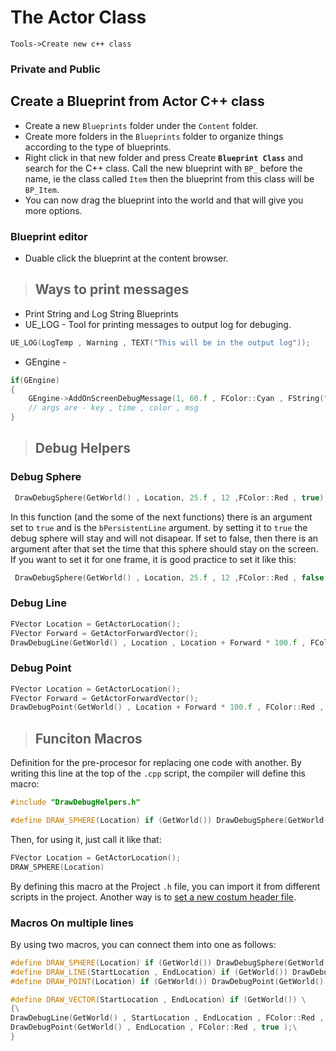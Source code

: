 # The Actor Class

`Tools->Create new c++ class`

### Private and Public

## Create a Blueprint from Actor C++ class

- Create a new `Blueprints` folder under the `Content` folder.
- Create more folders in the `Blueprints` folder to organize things according to the type of blueprints.
- Right click in that new folder and press Create **`Blueprint Class`** and search for the C++ class. Call the new blueprint with `BP_` before the name, ie the class called `Item` then the blueprint from this class will be `BP_Item`.
- You can now drag the blueprint into the world and that will give you more options.

### Blueprint editor

- Duable click the blueprint at the content browser.


> ## Ways to print messages


- Print String and Log String Blueprints
- UE_LOG - Tool for printing messages to output log for debuging.
```cpp
UE_LOG(LogTemp , Warning , TEXT("This will be in the output log"));
```
- GEngine - 
```cpp
if(GEngine)
{
    GEngine->AddOnScreenDebugMessage(1, 60.f , FColor::Cyan , FString("Item on screen msg!"));
    // args are - key , time , color , msg
}
```



> ## Debug Helpers

### Debug Sphere
```cpp
 DrawDebugSphere(GetWorld() , Location, 25.f , 12 ,FColor::Red , true);
```
In this function (and the some of the next functions) there is an argument set to `true` and is the `bPersistentLine` argument. by setting it to `true` the debug sphere will stay and will not disapear. If set to false, then there is an argument after that set the time that this sphere should stay on the screen. If you want to set it for one frame, it is good practice to set it like this:
```cpp
 DrawDebugSphere(GetWorld() , Location, 25.f , 12 ,FColor::Red , false , -1.f);
```

### Debug Line
```cpp
FVector Location = GetActorLocation();
FVector Forward = GetActorForwardVector();
DrawDebugLine(GetWorld() , Location , Location + Forward * 100.f , FColor::Red , true , -1.f , 0 , 1.f);
```

### Debug Point
```cpp
FVector Location = GetActorLocation();
FVector Forward = GetActorForwardVector();
DrawDebugPoint(GetWorld() , Location + Forward * 100.f , FColor::Red , true );
```


> ## Funciton Macros

Definition for the pre-procesor for replacing one code with another. By writing this line at the top of the `.cpp` script, the compiler will define this macro:

```cpp
#include "DrawDebugHelpers.h"

#define DRAW_SPHERE(Location) if (GetWorld()) DrawDebugSphere(GetWorld() , Location, 25.f , 12 , FColor::Red , true);
```
Then, for using it, just call it like that:

```cpp
FVector Location = GetActorLocation();
DRAW_SPHERE(Location)
```

By defining this macro at the Project `.h` file, you can import it from different scripts in the project. Another way is to [set a new costum header file](./5_5_Costum%20Header%20file.md).

### Macros On multiple lines
By using two macros, you can connect them into one as follows:
```cpp
#define DRAW_SPHERE(Location) if (GetWorld()) DrawDebugSphere(GetWorld() , Location, 25.f , 12 , FColor::Red , true);
#define DRAW_LINE(StartLocation , EndLocation) if (GetWorld()) DrawDebugLine(GetWorld() , StartLocation , EndLocation , FColor::Red , true , -1.f , 0 , 1.f);
#define DRAW_POINT(Location) if (GetWorld()) DrawDebugPoint(GetWorld() , Location , FColor::Red , true );

#define DRAW_VECTOR(StartLocation , EndLocation) if (GetWorld()) \
{\
DrawDebugLine(GetWorld() , StartLocation , EndLocation , FColor::Red , true , -1.f , 0 , 1.f); \
DrawDebugPoint(GetWorld() , EndLocation , FColor::Red , true );\
}

```


